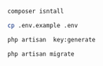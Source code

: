 ```bash
composer isntall
```

```bash
cp .env.example .env
```

```bash
php artisan  key:generate
```

```bash
php artisan migrate
```
